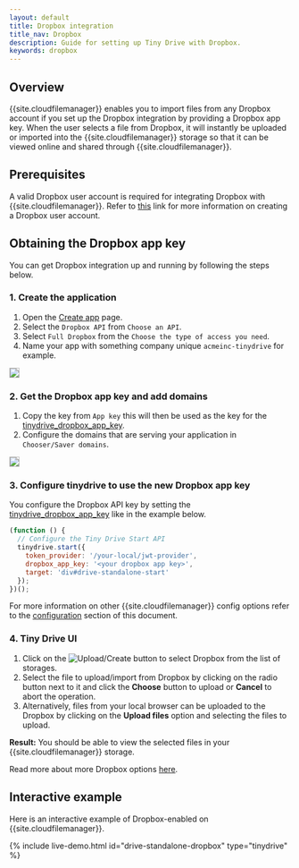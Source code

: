 ```yaml
---
layout: default
title: Dropbox integration
title_nav: Dropbox
description: Guide for setting up Tiny Drive with Dropbox.
keywords: dropbox
---
```


## Overview

{{site.cloudfilemanager}} enables you to import files from any Dropbox account if you set up the Dropbox integration by providing a Dropbox app key. When the user selects a file from Dropbox, it will instantly be uploaded or imported into the {{site.cloudfilemanager}} storage so that it can be viewed online and shared through {{site.cloudfilemanager}}.

## Prerequisites

A valid Dropbox user account is required for integrating Dropbox with {{site.cloudfilemanager}}. Refer to [this](https://help.dropbox.com/account/create-account) link for more information on creating a Dropbox user account.

## Obtaining the Dropbox app key

You can get Dropbox integration up and running by following the steps below.

### 1. Create the application

1. Open the [Create app](https://www.dropbox.com/developers/apps/create) page.
2. Select the `Dropbox API` from `Choose an API`.
3. Select `Full Dropbox` from the `Choose the type of access you need`.
4. Name your app with something company unique `acmeinc-tinydrive` for example.

<img src="{{site.baseurl}}/images/tinydrive-dropbox-dump1.png" style="border: 1px solid #BBB">

### 2. Get the Dropbox app key and add domains

1. Copy the key from `App key` this will then be used as the key for the [tinydrive_dropbox_app_key]({{site.baseurl}}/tinydrive/configuration/#tinydrive_dropbox_app_key).
2. Configure the domains that are serving your application in `Chooser/Saver domains`.

<img src="{{site.baseurl}}/images/tinydrive-dropbox-dump2.png" style="border: 1px solid #BBB">

### 3. Configure tinydrive to use the new Dropbox app key

You configure the Dropbox API key by setting the [tinydrive_dropbox_app_key]({{site.baseurl}}/tinydrive/configuration/#tinydrive_dropbox_app_key) like in the example below.

```js
(function () {
  // Configure the Tiny Drive Start API
  tinydrive.start({
    token_provider: '/your-local/jwt-provider',
    dropbox_app_key: '<your dropbox app key>',
    target: 'div#drive-standalone-start'
  });
})();
```

For more information on other {{site.cloudfilemanager}} config options refer to the [configuration]({{site.baseurl}}/tinydrive/configuration/#configuringwithdropbox) section of this document.

### 4. Tiny Drive UI

1. Click on the ![Upload/Create]({{site.baseurl}}/images/upload.png) button to select Dropbox from the list of storages.
1. Select the file to upload/import from Dropbox by clicking on the radio button next to it and click the **Choose** button to upload or **Cancel** to abort the operation.
1. Alternatively, files from your local browser can be uploaded to the Dropbox by clicking on the **Upload files** option and selecting the files to upload.

**Result:** You should be able to view the selected files in your {{site.cloudfilemanager}} storage.

Read more about more Dropbox options [here](https://www.dropbox.com/guide/business).

## Interactive example

Here is an interactive example of Dropbox-enabled on {{site.cloudfilemanager}}.

{% include live-demo.html id="drive-standalone-dropbox" type="tinydrive" %}
